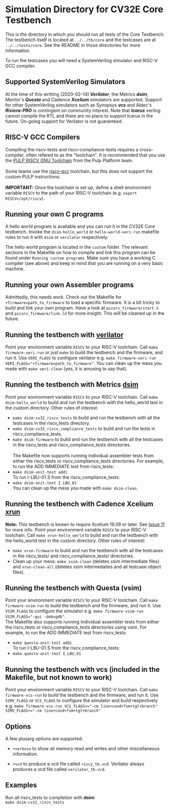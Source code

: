 Simulation Directory for CV32E Core Testbench
==================================
This is the directory in which you should run all tests of the Core Testbench.
The testbench itself is located at `../../tb/core` and the testcases are at
`../../tests/core`.  See the README in those directories for more information.

To run the testcases you will need a SystemVerilog simulator and RISC-V GCC compiler.

Supported SystemVerilog Simulators
----------------------------------
At the time of this writting (2020-02-14) **_Verilator_**, the Metrics
**_dsim_**, Mentor's **_Questa_** and Cadence **_Xcelium_** simulators are
supported.  Support for other SystemVerilog simulators such as Synopsys
**_vcs_** and Aldec's **_Riviera-PRO_** is contingent on community interest.
Note that **_Icarus_** verilog cannot compile the RTL and there are no plans
to support Icarus in the future.  On-going support for Verilator is not guaranteed.

RISC-V GCC Compilers
--------------------
Compiling the riscv-tests and riscv-compliance-tests requires a cross-compiler,
often refered to as the "toolchain".  It is recommended that you use the
[PULP RISCV GNU Toolchain](https://github.com/pulp-platform/pulp-riscv-gnu-toolchain)
from the Pulp Platform team.
<br><br>
Some teams use the [riscv-gcc](https://github.com/riscv/riscv-gcc) toolchain, but this
does not support the custom PULP instructions.
<br><br>
**IMPORTANT:** Once the toolchain is set up, define a shell environment
variable `RISCV` to the path of your RISC-V toolchain (e.g. `export RISCV=/opt/riscv`).

Running your own C programs
---------------------
A hello world program is available and you can run it in the CV32E Core testbench.
Invoke the `dsim-hello_world` or `hello-world-veri-run` makefile rules to run it with
`dsim` or `verilator` respectively.

The hello world program is located in the `custom` folder. The relevant sections
in the Makefile on how to compile and link this program can be found under `Running
custom programs`.  Make sure you have a working C compiler (see above) and keep in
mind that you are running on a very basic machine.

Running your own Assembler programs
---------------------
Admittedly, this needs work.  Check out the Makefile for `+firmware=path_to_firmware`
to load a specific firmware. It is a bit tricky to build and link your own program.
Have a look at `picorv_firmware/start.S` and `picorv_firmware/link.ld` for more insight.
This will be cleaned up in the future.

Running the testbench with [verilator](https://www.veripool.org/wiki/verilator)
----------------------
Point your environment variable `RISCV` to your RISC-V toolchain. Call `make
firmware-veri-run` or just `make` to build the testbench and the firmware, and
run it. Use `VERI_FLAGS` to configure verilator e.g. `make firmware-veri-run
VERI_FLAGS="+firmware=path_to_firmware"`.  You can clean up the mess you made
with `make veri-clean` (yes, it is amusing to say that).

Running the testbench with Metrics [dsim](https://metrics.ca)
----------------------
Point your environment variable `RISCV` to your RISC-V toolchain. Call
`make dsim-hello_world` to build and run the testbench with the hello_world
test in the custom directory. Other rules of interest:
* `make dsim-cv32_riscv_tests` to build and run the testbench with all the testcases in the riscv_tests directory.
* `make dsim-cv32_riscv_compliance_tests` to build and run the tests in riscv_compliance_tests.
* `make dsim-firmware` to build and run the testbench with all the testcases in the riscv_tests and riscv_compliance_tests directories.
<br><br>The Makefile now supports running individual assembler tests from either
the riscv_tests or riscv_compliance_tests directories. For example, to run the ADD IMMEDIATE test from riscv_tests:
* `make dsim-unit-test addi`
<br>To run I-LBU-01.S from the riscv_compliance_tests:
* `make dsim-unit-test I_LBU_01`
<br>You can clean up the mess you made with `make dsim-clean`.

Running the testbench with Cadence Xcelium [xrun](https://www.cadence.com/en_US/home/tools/system-design-and-verification/simulation-and-testbench-verification/xcelium-parallel-simulator.html)
----------------------
**Note:** This testbench is known to require Xcelium 19.09 or later.  See [Issue 11](https://github.com/openhwgroup/core-v-verif/issues/11) for more info.
Point your environment variable `RISCV` to your RISC-V toolchain. Call
`make xrun-hello_world` to build and run the testbench with the hello_world
test in the custom directory. Other rules of interest:
* `make xrun-firmware` to build and run the testbench with all the testcases in the riscv_tests/ and riscv_compliance_tests/ directories.
* Clean up your mess: `make xsim-clean` (deletes xsim intermediate files) and `xrun-clean-all` (deletes xsim intermedaites and all testcase object files).

Running the testbench with Questa (vsim)
---------------------------------------------------------
Point your environment variable `RISCV` to your RISC-V toolchain. Call `make
firmware-vsim-run` to build the testbench and the firmware, and run it. Use
`VSIM_FLAGS` to configure the simulator e.g. `make firmware-vsim-run
VSIM_FLAGS="-gui -debugdb"`.
<br>The Makefile also supports running individual assembler tests from either
the riscv_tests or riscv_compliance_tests directories using vsim. For example,
to run the ADD IMMEDIATE test from riscv_tests:
* `make questa-unit-test addi`
<br>To run I-LBU-01.S from the riscv_compliance_tests:
* `make questa-unit-test I_LBU_01`

Running the testbench with vcs (included in the Makefile, but not known to work)
----------------------
Point your environment variable `RISCV` to your RISC-V toolchain.
Call `make firmware-vcs-run` to build the testbench and the firmware, and run it.
Use `SIMV_FLAGS` or `VCS_FLAGS` to configure the simulator and build respectively e.g.
`make firmware-vcs-run VCS_FLAGS+="-cm line+cond+fsm+tgl+branch" SIMV_FLAGS+="-cm line+cond+fsm+tgl+branch"`

Options
-------
A few plusarg options are supported:
* `+verbose` to show all memory read and writes and other miscellaneous information.

* `+vcd` to produce a vcd file called `riscy_tb.vcd`. Verilator always produces
  a vcd file called `verilator_tb.vcd`.

Examples
--------
Run all riscv_tests to completion with **dsim**:  
`make dsim-cv32_riscv_tests`

